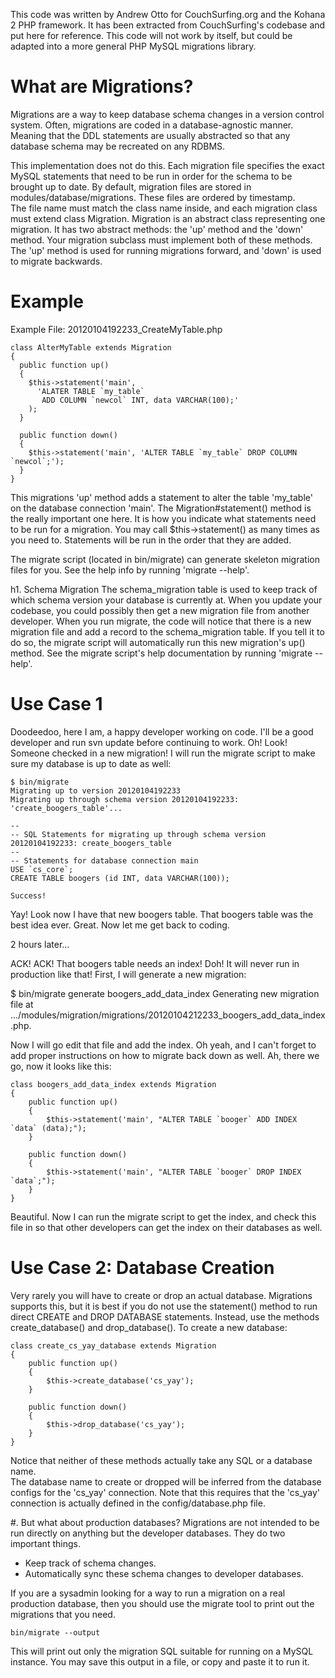 This code was written by Andrew Otto for CouchSurfing.org and the Kohana 2 PHP
framework.  It has been extracted from CouchSurfing's codebase and put here for
reference.  This code will not work by itself, but could be adapted into a more
general PHP MySQL migrations library.


# What are Migrations?
Migrations are a way to keep database schema changes in a version control 
system.  Often, migrations are coded in a database-agnostic manner.  Meaning 
that the DDL statements are usually abstracted so that any database schema may
be recreated on any RDBMS.  

This implementation does not do this.  Each migration file specifies 
the exact MySQL statements that need to be run in order for the schema to be 
brought up to date.  By default, migration files are stored in 
modules/database/migrations.  These files are ordered by timestamp.  
The file name must match the class name inside, and each migration 
class must extend class Migration.  Migration is an abstract class 
representing one migration.  It has two abstract methods:  the 'up' method and 
the 'down' method.  Your migration subclass must implement both of these 
methods.  The 'up' method is used for running migrations forward, and 'down' 
is used to migrate backwards.  

# Example
Example File: 20120104192233_CreateMyTable.php

    class AlterMyTable extends Migration
    {
      public function up()
      {
        $this->statement('main', 
          'ALATER TABLE `my_table` 
           ADD COLUMN `newcol` INT, data VARCHAR(100);'
        );
      }
      
      public function down()
      {
        $this->statement('main', 'ALTER TABLE `my_table` DROP COLUMN `newcol`;');
      }
    }

This migrations 'up' method adds a statement to alter the table 'my_table' on 
the database connection 'main'.  The Migration#statement() method is the 
really important one here.  It is how you indicate what statements need to be 
run for a migration.  You may call $this->statement() as many times as you 
need to.  Statements will be run in the order that they are added.  

The migrate script (located in bin/migrate) can generate skeleton migration 
files for you.  See the help info by running 'migrate --help'.

h1. Schema Migration
The schema_migration table is used to keep track of which schema version your 
database is currently at.  When you update your codebase, you could possibly 
then get a new migration file from another developer.  When you run migrate,
the code will notice that there is a new migration file and add a record
to the schema_migration table.  If you tell it to do so, the migrate
script will automatically run this new migration's up() method.
See the migrate script's help documentation by running 'migrate --help'.

# Use Case 1
Doodeedoo, here I am, a happy developer working on code.  I'll be a good 
developer and run svn update before continuing to work.  Oh!  Look!  Someone 
checked in a new migration!  I will run the migrate script to make sure my 
database is up to date as well:

    $ bin/migrate
    Migrating up to version 20120104192233
    Migrating up through schema version 20120104192233: 'create_boogers_table'...
    
    --
    -- SQL Statements for migrating up through schema version 20120104192233: create_boogers_table
    --
    -- Statements for database connection main 
    USE `cs_core`; 
    CREATE TABLE boogers (id INT, data VARCHAR(100));
    
    Success!

Yay! Look now I have that new boogers table.  That boogers table was the best 
idea ever.  Great.  Now let me get back to coding.

2 hours later...

ACK! ACK!  That boogers table needs an index!  Doh!  It will never run in 
production like that!  First, I will generate a new migration:

  $ bin/migrate generate boogers_add_data_index
  Generating new migration file at .../modules/migration/migrations/20120104212233_boogers_add_data_index.php.

Now I will go edit that file and add the index.  Oh yeah, and I can't forget
to add proper instructions on how to migrate back down as well.  Ah, there
we go, now it looks like this:

    class boogers_add_data_index extends Migration
    {
    	public function up()
    	{
    		$this->statement('main', "ALTER TABLE `booger` ADD INDEX `data` (data);");
    	}
  	
    	public function down()
    	{
    		$this->statement('main', "ALTER TABLE `booger` DROP INDEX `data`;");
    	}
    }		

Beautiful.  Now I can run the migrate script to get the index, and check this 
file in so that other developers can get the index on their databases as well.

# Use Case 2: Database Creation
Very rarely you will have to create or drop an actual database.  Migrations 
supports this, but it is best if you do not use the statement() method to run 
direct CREATE and DROP DATABASE statements.  Instead, use the methods 
create_database() and drop_database().  To create a new database:

    class create_cs_yay_database extends Migration
    {
    	public function up()
    	{
    		$this->create_database('cs_yay');
    	}
  	
    	public function down()
    	{
    		$this->drop_database('cs_yay');
    	}
    }		

Notice that neither of these methods actually take any SQL or a database name.  
The database name to create or dropped will be inferred from the database 
configs for the 'cs_yay' connection.  Note that this requires that the 'cs_yay' 
connection is actually defined in the config/database.php file.

#. But what about production databases?
Migrations are not intended to be run directly on anything but the developer 
databases.  They do two important things.
- Keep track of schema changes.
- Automatically sync these schema changes to developer databases.

If you are a sysadmin looking for a way to run a migration on a real production 
database, then you should use the migrate tool to print out the migrations that 
you need.

    bin/migrate --output

This will print out only the migration SQL suitable for running on a MySQL 
instance.  You may save this output in a file, or copy and paste it to run it.
